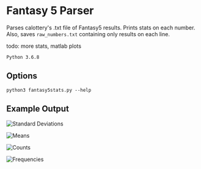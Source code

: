 # Fantasy 5 Parser

Parses calottery's .txt file of Fantasy5 results. Prints stats on each number. Also, saves ```raw_numbers.txt``` containing only results on each line.

todo: more stats, matlab plots

```Python 3.6.8```

## Options
```python3 fantasy5stats.py --help```

## Example Output

![Standard Deviations](stdevs.png "Standard Deviations")

![Means](means.png "Means")

![Counts](counts.png "Counts")

![Frequencies](frequencies.png "Frequencies")

